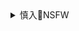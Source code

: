 <details><summary>慎入🔞NSFW</summary>

Not Safe For Work
![](https://upload.wikimedia.org/wikipedia/commons/thumb/d/d3/Biohazard_Symbol_Specification.png/210px-Biohazard_Symbol_Specification.png)

<details><summary><b>风险自理Use At Your Own Risk🈲</summary>

そらにゃ。
`EWdMQnIVAAEZZPJ (927×1883)`<br>
![](https://pbs.twimg.com/media/EWdMQnIVAAEZZPJ?format=jpg&name=orig)

`EWhXz41VAAQEfNA (927×1883)`<br>
![](https://pbs.twimg.com/media/EWhXz41VAAQEfNA?format=jpg&name=orig)

コノシゲ
`EWpxD5VU0AA4ZwL (867×1531)`<br>
![](https://pbs.twimg.com/media/EWpxD5VU0AA4ZwL?format=jpg&name=orig)

笹木まる㌠
`EWinanCU0AEhqei (854×1200)`<br>
![](https://pbs.twimg.com/media/EWinanCU0AEhqei?format=jpg&name=orig)

`EWingJNU0AE937n (986×1200)`<br>
![](https://pbs.twimg.com/media/EWingJNU0AE937n?format=jpg&name=orig)

ほ～さく
`EWnW8GBUEAESJUO (1275×1800)`<br>
![](https://pbs.twimg.com/media/EWnW8GBUEAESJUO?format=jpg&name=orig)

Bunny BBW
`EWiOIGrXgAIk7Le (600×598)`<br>
![](https://pbs.twimg.com/media/EWiOIGrXgAIk7Le?format=jpg&name=orig)

`EWiOIlFXkAA20hQ (500×738)`<br>
![](https://pbs.twimg.com/media/EWiOIlFXkAA20hQ?format=jpg&name=orig)

`EWiOI9nXQAAqKqE (465×709)`<br>
![](https://pbs.twimg.com/media/EWiOI9nXQAAqKqE?format=jpg&name=orig)

`EWiOJU9WAAYwcyB (500×737)`<br>
![](https://pbs.twimg.com/media/EWiOJU9WAAYwcyB?format=jpg&name=orig)

hews
`EWpDXfgVAAAi1mF (3350×4096)`<br>
![](https://pbs.twimg.com/media/EWpDXfgVAAAi1mF?format=jpg&name=orig)

jam-orbital
`EWol8XyWsAYzgZG (890×1054)`<br>
![](https://pbs.twimg.com/media/EWol8XyWsAYzgZG?format=jpg&name=orig)

`EWomQw8WoAEZoBo (936×935)`<br>
![](https://pbs.twimg.com/media/EWomQw8WoAEZoBo?format=jpg&name=orig)

Cj
`EWoyVJUUMAImBcW (2388×1668)`<br>
![](https://pbs.twimg.com/media/EWoyVJUUMAImBcW?format=jpg&name=orig)

</details>
</details>

